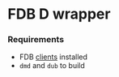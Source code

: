 # FDB D wrapper #

### Requirements ###

* FDB [clients](https://foundationdb.com/get) installed
* `dmd` and `dub` to build